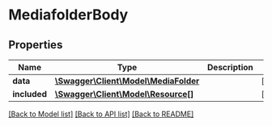 # MediafolderBody

## Properties
Name | Type | Description | Notes
------------ | ------------- | ------------- | -------------
**data** | [**\Swagger\Client\Model\MediaFolder**](MediaFolder.md) |  | [optional] 
**included** | [**\Swagger\Client\Model\Resource[]**](Resource.md) |  | [optional] 

[[Back to Model list]](../../README.md#documentation-for-models) [[Back to API list]](../../README.md#documentation-for-api-endpoints) [[Back to README]](../../README.md)

